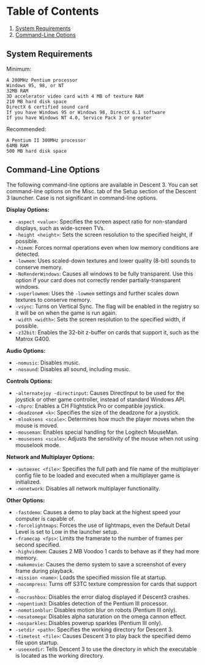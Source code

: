 # Table of Contents
1. [System Requirements](https://github.com/DescentDevelopers/Descent3/wiki/Descent-3-Open-Source-Wiki#system-requirements)
2. [Command-Line Options](https://github.com/DescentDevelopers/Descent3/wiki/Descent-3-Open-Source-Wiki#command-line-options)

## System Requirements
Minimum:

    A 200MHz Pentium processor
    Windows 95, 98, or NT
    32MB RAM
    3D accelerator video card with 4 MB of texture RAM
    210 MB hard disk space
    DirectX 6 certified sound card
    If you have Windows 95 or Windows 98, DirectX 6.1 software
    If you have Windows NT 4.0, Service Pack 3 or greater

Recommended:  

    A Pentium II 300MHz processor
    64MB RAM
    500 MB hard disk space

## Command-Line Options
The following command-line options are available in Descent 3.
You can set command-line options on the Misc. tab of the Setup 
section of the Descent 3 launcher.  Case is not significant in
command-line options.


**Display Options:**
- `-aspect <value>`: Specifies the screen aspect ratio for non-standard displays, such as wide-screen TVs.
- `-height <height>`: Sets the screen resolution to the specified height, if possible.
- `-himem`: Forces normal operations even when low memory conditions are detected.
- `-lowmem`: Uses scaled-down textures and lower quality (8-bit) sounds to conserve memory.
- `-NoRenderWindows`: Causes all windows to be fully transparent. Use this option if your card does not correctly render partially-transparent windows.
- `-superlowmem`: Uses the `-lowmem` settings and further scales down textures to conserve memory.
- `-vsync`: Turns on Vertical Sync. The flag will be enabled in the registry so it will be on when the game is run again.
- `-width <width>`: Sets the screen resolution to the specified width, if possible.
- `-z32bit`: Enables the 32-bit z-buffer on cards that support it, such as the Matrox G400.

**Audio Options:**
- `-nomusic`: Disables music.
- `-nosound`: Disables all sound, including music.

**Controls Options:**
- `-alternatejoy -directinput`: Causes DirectInput to be used for the joystick or other game controller, instead of standard Windows API.
- `-chpro`: Enables a CH Flightstick Pro or compatible joystick.
- `-deadzone# <k>`: Specifies the size of the deadzone for a joystick.
- `-mlooksens <scale>`: Determines how much the player moves when the mouse is moved.
- `-mouseman`: Enables special handling for the Logitech MouseMan.
- `-mousesens <scale>`: Adjusts the sensitivity of the mouse when not using mouselook mode.

**Network and Multiplayer Options:**
- `-autoexec <file>`: Specifies the full path and file name of the multiplayer config file to be loaded and executed when a multiplayer game is initialized.
- `-nonetwork`: Disables all network multiplayer functionality.

**Other Options:**
- `-fastdemo`: Causes a demo to play back at the highest speed your computer is capable of.
- `-forcelightmaps`: Forces the use of lightmaps, even the Default Detail Level is set to Low in the launcher setup.
- `-framecap <fps>`: Limits the framerate to the number of frames per second specified.
- `-highvidmem`: Causes 2 MB Voodoo 1 cards to behave as if they had more memory.
- `-makemovie`: Causes the demo system to save a screenshot of every frame during playback.
- `-mission <name>`: Loads the specified mission file at startup.
- `-nocompress`: Turns off S3TC texture compression for cards that support it.
- `-nocrashbox`: Disables the error dialog displayed if Descent3 crashes.
- `-nopentium3`: Disables detection of the Pentium III processor.
- `-nomotionblur`: Disables motion blur on robots (Pentium III only).
- `-nosatomega`: Disables alpha saturation on the omega cannon effect.
- `-nosparkles`: Disables powerup sparkles (Pentium III only).
- `-setdir <path>`: Specifies the working directory for Descent 3.
- `-timetest <file>`: Causes Descent 3 to play back the specified demo file upon startup.
- `-useexedir`: Tells Descent 3 to use the directory in which the executable is located as the working directory.